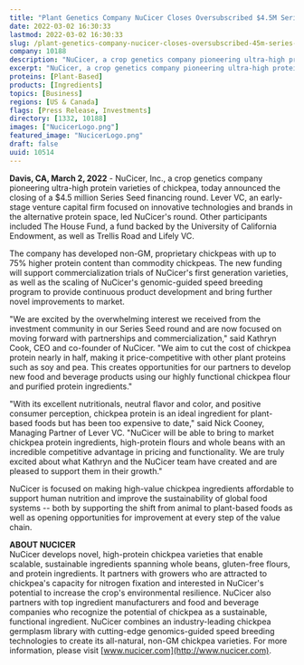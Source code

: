```yaml
---
title: "Plant Genetics Company NuCicer Closes Oversubscribed $4.5M Series Seed Round to Bring Ultra-High Protein Chickpeas to Market"
date: 2022-03-02 16:30:33
lastmod: 2022-03-02 16:30:33
slug: /plant-genetics-company-nucicer-closes-oversubscribed-45m-series-seed-round-bring-ultra
company: 10188
description: "NuCicer, a crop genetics company pioneering ultra-high protein varieties of chickpea, today announced the closing of a $4.5 million Series Seed financing round. Lever VC, an early-stage venture capital firm focused on innovative technologies and brands in the alternative protein space, led NuCicer’s round. Other participants included The House Fund, a fund backed by the University of California Endowment, as well as Trellis Road and Lifely VC."
excerpt: "NuCicer, a crop genetics company pioneering ultra-high protein varieties of chickpea, today announced the closing of a $4.5 million Series Seed financing round. Lever VC, an early-stage venture capital firm focused on innovative technologies and brands in the alternative protein space, led NuCicer’s round. Other participants included The House Fund, a fund backed by the University of California Endowment, as well as Trellis Road and Lifely VC."
proteins: [Plant-Based]
products: [Ingredients]
topics: [Business]
regions: [US & Canada]
flags: [Press Release, Investments]
directory: [1332, 10188]
images: ["NucicerLogo.png"]
featured_image: "NucicerLogo.png"
draft: false
uuid: 10514
---
```

**Davis, CA, March 2, 2022** - NuCicer, Inc., a crop genetics company
pioneering ultra-high protein varieties of chickpea, today announced the
closing of a \$4.5 million Series Seed financing round. Lever VC, an
early-stage venture capital firm focused on innovative technologies and
brands in the alternative protein space, led NuCicer's round. Other
participants included The House Fund, a fund backed by the University of
California Endowment, as well as Trellis Road and Lifely VC.

The company has developed non-GM, proprietary chickpeas with up to 75%
higher protein content than commodity chickpeas. The new funding will
support commercialization trials of NuCicer's first generation
varieties, as well as the scaling of NuCicer's genomic-guided speed
breeding program to provide continuous product development and bring
further novel improvements to market.

"We are excited by the overwhelming interest we received from the
investment community in our Series Seed round and are now focused on
moving forward with partnerships and commercialization," said Kathryn
Cook, CEO and co-founder of NuCicer. "We aim to cut the cost of chickpea
protein nearly in half, making it price-competitive with other plant
proteins such as soy and pea. This creates opportunities for our
partners to develop new food and beverage products using our highly
functional chickpea flour and purified protein ingredients."

"With its excellent nutritionals, neutral flavor and color, and positive
consumer perception, chickpea protein is an ideal ingredient for
plant-based foods but has been too expensive to date," said Nick Cooney,
Managing Partner of Lever VC. "NuCicer will be able to bring to market
chickpea protein ingredients, high-protein flours and whole beans with
an incredible competitive advantage in pricing and functionality. We are
truly excited about what Kathryn and the NuCicer team have created and
are pleased to support them in their growth."

NuCicer is focused on making high-value chickpea ingredients affordable
to support human nutrition and improve the sustainability of global food
systems -- both by supporting the shift from animal to plant-based foods
as well as opening opportunities for improvement at every step of the
value chain.

**ABOUT NUCICER**\
NuCicer develops novel, high-protein chickpea varieties that enable
scalable, sustainable ingredients spanning whole beans, gluten-free
flours, and protein ingredients. It partners with growers who are
attracted to chickpea's capacity for nitrogen fixation and interested in
NuCicer's potential to increase the crop's environmental resilience.
NuCicer also partners with top ingredient manufacturers and food and
beverage companies who recognize the potential of chickpea as a
sustainable, functional ingredient. NuCicer combines an industry-leading
chickpea germplasm library with cutting-edge genomics-guided speed
breeding technologies to create its all-natural, non-GM chickpea
varieties. For more information, please visit
[www.nucicer.com](http://www.nucicer.com).
